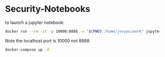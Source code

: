 # Security-Notebooks


to launch a jupyter notebook:

``` bash
docker run --rm -it -p 10000:8888 -v "${PWD}:/home/jovyan/work" jupyter/datascience-notebook:b418b67c225b
```
Note the localhost port is 10000 not 8888

```bash
docker-compose up -d
```
